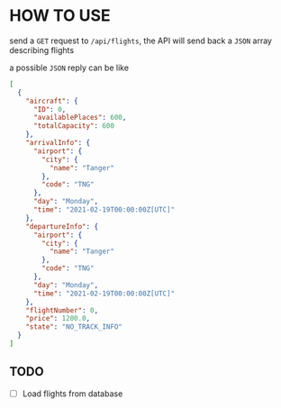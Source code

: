 # HOW TO USE

send a `GET` request to `/api/flights`, the API will send back a `JSON` array describing flights

a possible `JSON` reply can be like

```JSON
[
  {
    "aircraft": {
      "ID": 0,
      "availablePlaces": 600,
      "totalCapacity": 600
    },
    "arrivalInfo": {
      "airport": {
        "city": {
          "name": "Tanger"
        },
        "code": "TNG"
      },
      "day": "Monday",
      "time": "2021-02-19T00:00:00Z[UTC]"
    },
    "departureInfo": {
      "airport": {
        "city": {
          "name": "Tanger"
        },
        "code": "TNG"
      },
      "day": "Monday",
      "time": "2021-02-19T00:00:00Z[UTC]"
    },
    "flightNumber": 0,
    "price": 1200.0,
    "state": "NO_TRACK_INFO"
  }
]
```

## TODO

- [ ] Load flights from database

